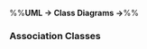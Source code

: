<link rel="stylesheet" href="{{baseUrl}}/css/textbook.css">

<div class="website-content">

%%**UML → Class Diagrams →**%%

### Association Classes

<div id="main">

<include src="./what/embed.md" />

</div>
</div>
